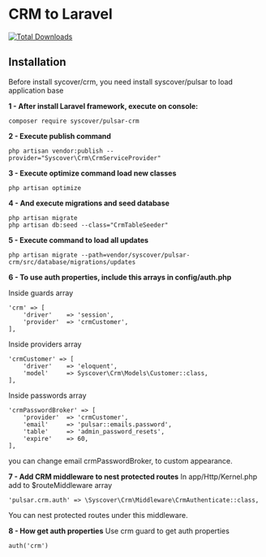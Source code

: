 # CRM to Laravel

[![Total Downloads](https://poser.pugx.org/syscover/crm/downloads)](https://packagist.org/packages/syscover/pulsar-crm)

## Installation

Before install sycover/crm, you need install syscover/pulsar to load application base

**1 - After install Laravel framework, execute on console:**
```
composer require syscover/pulsar-crm
```

**2 - Execute publish command**
```
php artisan vendor:publish --provider="Syscover\Crm\CrmServiceProvider"
```

**3 - Execute optimize command load new classes**
```
php artisan optimize
```

**4 - And execute migrations and seed database**
```
php artisan migrate
php artisan db:seed --class="CrmTableSeeder"
```

**5 - Execute command to load all updates**
```
php artisan migrate --path=vendor/syscover/pulsar-crm/src/database/migrations/updates
```

**6 - To use auth properties, include this arrays in config/auth.php**

Inside guards array
```
'crm' => [
    'driver'    => 'session',
    'provider'  => 'crmCustomer',
],
```

Inside providers array
```
'crmCustomer' => [
    'driver'    => 'eloquent',
    'model'     => Syscover\Crm\Models\Customer::class,
],
```

Inside passwords array
```
'crmPasswordBroker' => [
    'provider'  => 'crmCustomer',
    'email'     => 'pulsar::emails.password',
    'table'     => 'admin_password_resets',
    'expire'    => 60,
],
```

you can change email crmPasswordBroker, to custom appearance.

**7 - Add CRM middleware to nest protected routes**
In app/Http/Kernel.php add to $routeMiddleware array
```
'pulsar.crm.auth' => \Syscover\Crm\Middleware\CrmAuthenticate::class,
```
You can nest protected routes under this middleware.

**8 - How get auth properties**
Use crm guard to get auth properties
```
auth('crm')
```